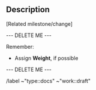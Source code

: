 ## Description

[Related milestone/change]

--- DELETE ME ---

Remember:

-   Assign **Weight**, if possible

--- DELETE ME ---

/label ~"type::docs" ~"work::draft"
